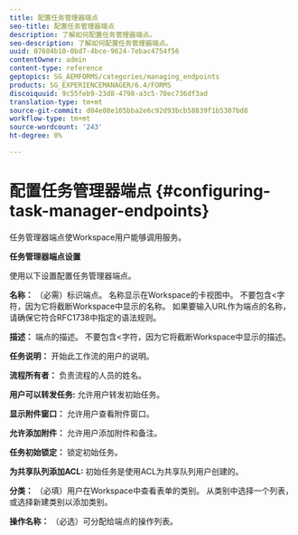```yaml
---
title: 配置任务管理器端点
seo-title: 配置任务管理器端点
description: 了解如何配置任务管理器端点。
seo-description: 了解如何配置任务管理器端点。
uuid: 07604b10-0bd7-4bce-9624-7ebac4754f56
contentOwner: admin
content-type: reference
geptopics: SG_AEMFORMS/categories/managing_endpoints
products: SG_EXPERIENCEMANAGER/6.4/FORMS
discoiquuid: 9c55feb9-23d8-4798-a3c5-70ec736df3ad
translation-type: tm+mt
source-git-commit: d04e08e105bba2e6c92d93bcb58839f1b5307bd8
workflow-type: tm+mt
source-wordcount: '243'
ht-degree: 0%

---
```



# 配置任务管理器端点 {#configuring-task-manager-endpoints}

任务管理器端点使Workspace用户能够调用服务。

**任务管理器端点设置**

使用以下设置配置任务管理器端点。

**名称：** （必需）标识端点。 名称显示在Workspace的卡视图中。 不要包含&lt;字符，因为它将截断Workspace中显示的名称。 如果要输入URL作为端点的名称，请确保它符合RFC1738中指定的语法规则。

**描述：** 端点的描述。 不要包含&lt;字符，因为它将截断Workspace中显示的描述。

**任务说明：** 开始此工作流的用户的说明。

**流程所有者：** 负责流程的人员的姓名。

**用户可以转发任务:** 允许用户转发初始任务。

**显示附件窗口：** 允许用户查看附件窗口。

**允许添加附件：** 允许用户添加附件和备注。

**任务初始锁定：** 锁定初始任务。

**为共享队列添加ACL:** 初始任务是使用ACL为共享队列用户创建的。

**分类：** （必填）用户在Workspace中查看表单的类别。 从类别中选择一个列表，或选择新建类别以添加类别。

**操作名称：** （必选）可分配给端点的操作列表。
